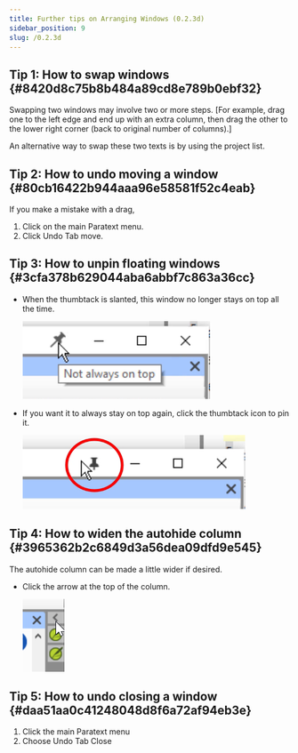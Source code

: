 ```yaml
---
title: Further tips on Arranging Windows (0.2.3d)
sidebar_position: 9
slug: /0.2.3d
---
```




## Tip 1: How to swap windows {#8420d8c75b8b484a89cd8e789b0ebf32}


Swapping two windows may involve two or more steps. [For example, drag one to the left edge and end up with an extra column, then drag the other to the lower right corner (back to original number of columns).]


An alternative way to swap these two texts is by using the project list.


## Tip 2: How to undo moving a window {#80cb16422b944aaa96e58581f52c4eab}


If you make a mistake with a drag,

1. Click on the main Paratext menu.
1. Click Undo Tab move.

## Tip 3: How to unpin floating windows {#3cfa378b629044aba6abbf7c863a36cc}

- When the thumbtack is slanted, this window no longer stays on top all the time.

	![](/notion_imgs/1547587650.png)

- If you want it to always stay on top again, click the thumbtack icon to pin it.

	![](/notion_imgs/973992109.png)


## Tip 4: How to widen the autohide column {#3965362b2c6849d3a56dea09dfd9e545}


The autohide column can be made a little wider if desired.

- Click the arrow at the top of the column.

	![](/notion_imgs/260578745.png)


## Tip 5: How to undo closing a window {#daa51aa0c41248048d8f6a72af94eb3e}

1. Click the main Paratext menu
1. Choose Undo Tab Close
